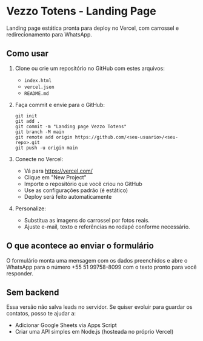 # Vezzo Totens - Landing Page

Landing page estática pronta para deploy no Vercel, com carrossel e redirecionamento para WhatsApp.

## Como usar

1. Clone ou crie um repositório no GitHub com estes arquivos:
   - `index.html`
   - `vercel.json`
   - `README.md`

2. Faça commit e envie para o GitHub:
   ```
   git init
   git add .
   git commit -m "Landing page Vezzo Totens"
   git branch -M main
   git remote add origin https://github.com/<seu-usuario>/<seu-repo>.git
   git push -u origin main
   ```

3. Conecte no Vercel:
   - Vá para https://vercel.com/
   - Clique em "New Project"
   - Importe o repositório que você criou no GitHub
   - Use as configurações padrão (é estático)
   - Deploy será feito automaticamente

4. Personalize:
   - Substitua as imagens do carrossel por fotos reais.
   - Ajuste e-mail, texto e referências no rodapé conforme necessário.

## O que acontece ao enviar o formulário

O formulário monta uma mensagem com os dados preenchidos e abre o WhatsApp para o número +55 51 99758-8099 com o texto pronto para você responder.

## Sem backend

Essa versão não salva leads no servidor. Se quiser evoluir para guardar os contatos, posso te ajudar a:
- Adicionar Google Sheets via Apps Script
- Criar uma API simples em Node.js (hosteada no próprio Vercel)